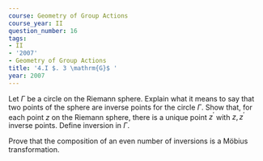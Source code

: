 ```yaml
---
course: Geometry of Group Actions
course_year: II
question_number: 16
tags:
- II
- '2007'
- Geometry of Group Actions
title: '4.I $. 3 \mathrm{G}$ '
year: 2007
---
```



Let $\Gamma$ be a circle on the Riemann sphere. Explain what it means to say that two points of the sphere are inverse points for the circle $\Gamma$. Show that, for each point $z$ on the Riemann sphere, there is a unique point $z^{\prime}$ with $z, z^{\prime}$ inverse points. Define inversion in $\Gamma$.

Prove that the composition of an even number of inversions is a Möbius transformation.